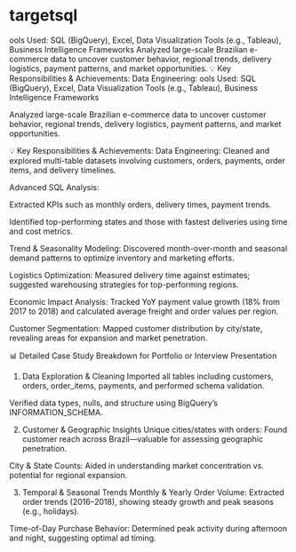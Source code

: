 # targetsql
ools Used: SQL (BigQuery), Excel, Data Visualization Tools (e.g., Tableau), Business Intelligence Frameworks  Analyzed large-scale Brazilian e-commerce data to uncover customer behavior, regional trends, delivery logistics, payment patterns, and market opportunities.  💡 Key Responsibilities &amp; Achievements: Data Engineering: 
ools Used: SQL (BigQuery), Excel, Data Visualization Tools (e.g., Tableau), Business Intelligence Frameworks

Analyzed large-scale Brazilian e-commerce data to uncover customer behavior, regional trends, delivery logistics, payment patterns, and market opportunities.

💡 Key Responsibilities & Achievements:
Data Engineering: Cleaned and explored multi-table datasets involving customers, orders, payments, order items, and delivery timelines.

Advanced SQL Analysis:

Extracted KPIs such as monthly orders, delivery times, payment trends.

Identified top-performing states and those with fastest deliveries using time and cost metrics.

Trend & Seasonality Modeling: Discovered month-over-month and seasonal demand patterns to optimize inventory and marketing efforts.

Logistics Optimization: Measured delivery time against estimates; suggested warehousing strategies for top-performing regions.

Economic Impact Analysis: Tracked YoY payment value growth (18% from 2017 to 2018) and calculated average freight and order values per region.

Customer Segmentation: Mapped customer distribution by city/state, revealing areas for expansion and market penetration.

📊 Detailed Case Study Breakdown for Portfolio or Interview Presentation
1. Data Exploration & Cleaning
Imported all tables including customers, orders, order_items, payments, and performed schema validation.

Verified data types, nulls, and structure using BigQuery’s INFORMATION_SCHEMA.

2. Customer & Geographic Insights
Unique cities/states with orders: Found customer reach across Brazil—valuable for assessing geographic penetration.

City & State Counts: Aided in understanding market concentration vs. potential for regional expansion.

3. Temporal & Seasonal Trends
Monthly & Yearly Order Volume: Extracted order trends (2016–2018), showing steady growth and peak seasons (e.g., holidays).

Time-of-Day Purchase Behavior: Determined peak activity during afternoon and night, suggesting optimal ad timing.
